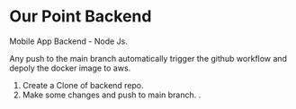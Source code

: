 # Our Point Backend

Mobile App Backend - Node Js.

Any push to the main branch automatically trigger the github workflow and depoly the docker image to aws.

1. Create a Clone of backend repo.
2. Make some changes and push to main branch.
   .
